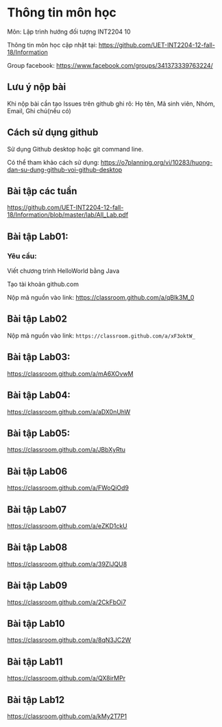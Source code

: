 # Thông tin môn học

Môn: Lập trình hướng đối tượng INT2204 10

Thông tin môn học cập nhật tại: https://github.com/UET-INT2204-12-fall-18/Information

Group facebook: https://www.facebook.com/groups/341373339763224/

## Lưu ý nộp bài
Khi nộp bài cần tạo Issues trên github ghi rõ:
Họ tên, Mã sinh viên, Nhóm, Email, Ghi chú(nếu có)

## Cách sử dụng github

Sử dụng Github desktop hoặc git command line.

Có thể tham khảo cách sử dụng: https://o7planning.org/vi/10283/huong-dan-su-dung-github-voi-github-desktop

## Bài tập các tuần

https://github.com/UET-INT2204-12-fall-18/Information/blob/master/lab/All_Lab.pdf


## Bài tập Lab01:

### Yêu cầu:

Viết chương trình HelloWorld bằng Java

Tạo tài khoản github.com

Nộp mã nguồn vào link: https://classroom.github.com/a/qBlk3M_0

## Bài tập Lab02

Nộp mã nguồn vào link: `https://classroom.github.com/a/xF3oktW_`

## Bài tập Lab03:

https://classroom.github.com/a/mA6XOvwM

## Bài tập Lab04:

https://classroom.github.com/a/aDX0nUhW

## Bài tập Lab05:

https://classroom.github.com/a/JBbXyRtu

## Bài tập Lab06

https://classroom.github.com/a/FWoQiOd9

## Bài tập Lab07

https://classroom.github.com/a/eZKD1ckU

## Bài tập Lab08

https://classroom.github.com/a/39ZlJQU8

## Bài tập Lab09

https://classroom.github.com/a/2CkFbOi7

## Bài tập Lab10

https://classroom.github.com/a/8qN3JC2W

## Bài tập Lab11

https://classroom.github.com/a/QX8irMPr

## Bài tập Lab12

https://classroom.github.com/a/kMy2T7P1
